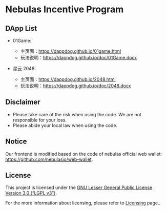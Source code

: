 # Nebulas Incentive Program

## DApp List

* 01Game: 

  * 主页面：<https://dappdog.github.io/01game.html>
  * 玩法说明：<https://dappdog.github.io/doc/01Game.docx>
* 星云 2048:
  - 主页面：<https://dappdog.github.io/2048.html>
  - 玩法说明：<https://dappdog.github.io/doc/2048.docx>

## Disclaimer

- Please take care of the risk when using the code. We are not responsible for your loss.
- Please abide your local law when using the code.

## Notice

Our frontend is modified based on the code of nebulas official web wallet: <https://github.com/nebulasio/web-wallet>.

## License

This project is licensed under the [GNU Lesser General Public License Version 3.0 (“LGPL v3”)](https://www.gnu.org/licenses/lgpl-3.0.en.html).

For the more information about licensing, please refer to [Licensing](https://github.com/nebulasio/wiki/blob/master/licensing.md) page..

